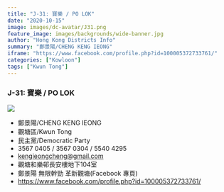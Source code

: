 ```yaml
---
title: "J-31: 寶樂 / PO LOK"
date: "2020-10-15"
image: images/dc-avatar/J31.png
feature_image: images/backgrounds/wide-banner.jpg
author: "Hong Kong Districts Info"
summary: "鄭景陽/CHENG KENG IEONG"
iframe: "https://www.facebook.com/profile.php?id=100005372733761/"
categories: ["Kowloon"]
tags: ["Kwun Tong"]
---
```


### J-31: 寶樂 / PO LOK  
![](/images/dc-avatar/J31.png)  

 - 鄭景陽/CHENG KENG IEONG  
 - 觀塘區/Kwun Tong  
 - 民主黨/Democratic Party  
 - 3567 0405 / 3567 0304 / 5540 4295  
 - kengieongcheng@gmail.com  
 - 觀塘和樂邨長安樓地下104室  
 - 鄭景陽 無限幹勁 革新觀塘(Facebook 專頁)  
 - https://www.facebook.com/profile.php?id=100005372733761/
